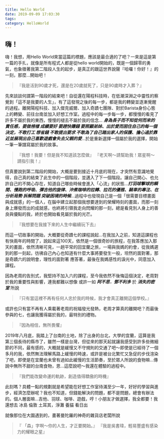 ```yaml
---
title: Hello World
date: 2019-09-09 17:03:30
tags:
category: HelloWorld
---
```


## 嗨！
嗨！我想，用Hello World來當這篇的標題，應該是最合適的了吧？一來是這是第一篇的手扎，就像是所有程式人都是從hello world開始的，既是一個歸零的勇氣，也象徵著我第二階段人生的起步，是真正的跟這世界說聲『哈囉！你好！』的一刻，那麼…開始吧！

>『我是活到90歲才死，還是在20歲就死了，只是90歲時才入葬？』

先來談談何謂第一階段的結束吧！自從還在陽程科技時，在低潮深淵之中靈性的察覺到「這不是我要的人生」，有了這發現之後的每一步，都是我的轉變並逐漸覺醒的過程。離開陽程科技、加入傑克威爾、加入奇蹟七團隊、對於Barista身份心態上的轉變、前往台南並加入好想工作室。過程中的每一步每一步，都慢慢的看見了許多不屬於我的東西，慢慢的褪去不屬於我的信念… ***身為長子而不知從何而來的責任感，要做榜樣 成績要好 要趕快賺錢 要照顧弟妹、出於愛而困住自己的每一個決定，不敢打工 想省錢 不敢提出要求 不敢為了自己踏出家人的保護、擔心過於靠近並展現出自己喜歡遊戲會失去父親的愛***…於是重新選擇一個屬於我的選擇，開始一筆一筆譜寫屬於我的故事。

>『我想！我要！但是我不知道該怎麼做』
>『老天啊～請幫助我！眾星啊～請指引我！』

但真要說到第二階段的開始，大概是要到接近十月底的現在，才突然有意識地覺得，自己真的結束了此生中的一個階段，並邁入了下一個階段。讓自己開心、也允許自己的不開心存在，知道自己哪些時候會進入「心流」的狀態…***打羽球擊球的瞬間、慢跑的呼吸、彈吉他的旋律、沖煮咖啡的拉轉、拉花的優雅、騎車的專注、在分析局勢 拆解問題 突破困境的時候***…過程中也發現自己是一個「很需要目標畫面與成就感」的一個人，在腦中建立起那個我想要達到的榮耀時刻的畫面，而那一刻身上爆發而出的成就感，也終將引領我走向閃耀的那一刻，總是看見別人身上的善良與優點的我，終於也開始看見屬於我的光芒。

>『我想要在我接下來的人生中繼續玩下去』

而這一切故事的開始，大概要從奇蹟七的課程說起…在我加入之前，知道這課程也有快兩年的時間了，說起來這100天，依然是一個很奇妙的旅程，在我答應加入那天的畫面，依然清晰可見，一趟平常的回宜蘭之旅，一場與我媽的約會，從我媽遲到的那一刻起，彷彿自己內心也知道有什麼大事將要發生一般，坦然的面對著，那是奇蹟六的說明會，理性的面對著 應答著，最後在我媽感性的淚光中，同意加入課程。

因為老周的告別式，我堅持不加入六的課程，至今我依然不後悔這個決定，老周對於我的重要性與影響，連我都難以想像
或許一如 ***阿不思．鄧不利多*** 於 ***消失的密室*** 所說

>『只有當這裡不再有任何人忠於我的時候，我才會真正離開這個學校。』

或許也只有當不再有人乘載著老周的祝福發光發熱，老周才算真的離開吧？而最後參與的七，也讓我獲得屬於我的，最特別的禮物。

>『因為相信，無所畏懼』

2019年八月底，我踏上了台南的土地，除了出身的台北，大學的宜蘭，這算是我第三個長待的縣市了，雖然一樣是台灣，但從來的那天起就讓我感受到許多些微細節的不同，最有感的，大概就是緩慢又不守規則的交通了吧～即使是已經待了一個多月的我，依然無法理解馬路上緩慢的時速，或許是被台北繁忙又急促的步伐渲染了吧，即使是在宜蘭也未曾有過如此緩慢的生活節奏，至於眾人所說的食物嘛…傳說中無所不甜的台南食物，恩…這麼說吧～我還在體驗的過程中。

>『我們能改變命運的軌跡，創造值得驕傲的時機』

此刻嗎？具體一點的規劃就是希望能在好想工作室待滿至少一年，好好的學習與進步，經濟怎麼辦呢？我也不知道，但錢能解決的問題，都不是問題，總會有辦法的。個人層面嘛…吉他、羽球、咖啡、遊戲，哼！小朋友才做選擇，我全都要！我還想去 冰島 倫敦 土耳其，淨灘 養貓 看日出

就像那位在大園遇到的，畫著曼陀羅的神奇的雜貨店老闆所說

>『 「森」字啊～你的人生，才正要開始。』
>『我是吳書瑋，輕易豐盛有感染力的耀眼之星』